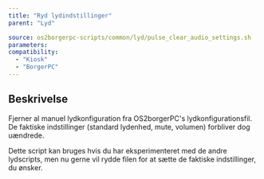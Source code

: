 ```yaml
---
title: "Ryd lydindstillinger"
parent: "Lyd"

source: os2borgerpc-scripts/common/lyd/pulse_clear_audio_settings.sh
parameters:
compatibility:
  - "Kiosk"
  - "BorgerPC"
---
```


## Beskrivelse
Fjerner al manuel lydkonfiguration fra OS2borgerPC's lydkonfigurationsfil. De faktiske indstillinger (standard lydenhed, mute, volumen) forbliver dog uændrede.

Dette script kan bruges hvis du har eksperimenteret med de andre lydscripts, men nu gerne vil rydde filen for at sætte de faktiske indstillinger, du ønsker.